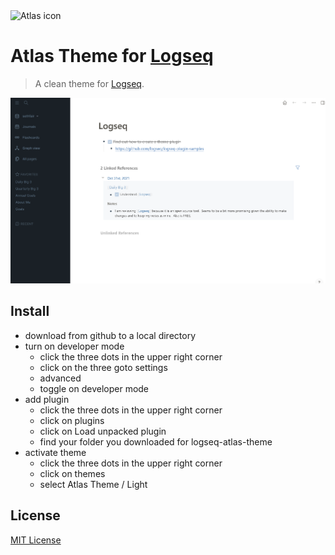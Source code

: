 <img alt="Atlas icon" src="https://raw.githubusercontent.com/sethfair/logseq-atlas-theme/main/icon.png" width="200" height="200">

# Atlas Theme for [Logseq](http://logseq.com)

> A clean theme for [Logseq](http://logseq.com).

![Screenshot](./screenshot.png)

## Install
* download from github to a local directory
* turn on developer mode
  * click the three dots in the upper right corner
  * click on the three goto settings
  * advanced
  * toggle on developer mode
* add plugin
  * click the three dots in the upper right corner
  * click on plugins
  * click on Load unpacked plugin
  * find your folder you downloaded for logseq-atlas-theme
* activate theme
  * click the three dots in the upper right corner
  * click on themes
  * select Atlas Theme / Light

## License

[MIT License](./LICENSE)
